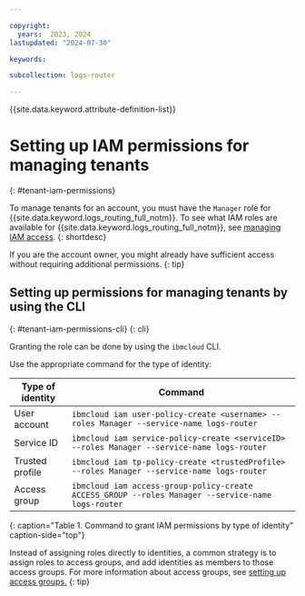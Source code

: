 ```yaml
---

copyright:
  years:  2023, 2024
lastupdated: "2024-07-30"

keywords:

subcollection: logs-router

---
```


{{site.data.keyword.attribute-definition-list}}

# Setting up IAM permissions for managing tenants
{: #tenant-iam-permissions}

To manage tenants for an account, you must have the `Manager` role for {{site.data.keyword.logs_routing_full_notm}}. To see what IAM roles are available for {{site.data.keyword.logs_routing_full_notm}}, see [managing IAM access](/docs/logs-router?topic=logs-router-iam).
{: shortdesc}

If you are the account owner, you might already have sufficient access without requiring additional permissions.
{: tip}

## Setting up permissions for managing tenants by using the CLI
{: #tenant-iam-permissions-cli}
{: cli}

Granting the role can be done by using the `ibmcloud` CLI.

Use the appropriate command for the type of identity:

| Type of identity  | Command |
|-------------------|---------|
| User account      | `ibmcloud iam user-policy-create <username> --roles Manager --service-name logs-router` |
| Service ID        | `ibmcloud iam service-policy-create <serviceID> --roles Manager --service-name logs-router` |
| Trusted profile   | `ibmcloud iam tp-policy-create <trustedProfile> --roles Manager --service-name logs-router` |
| Access group      | `ibmcloud iam access-group-policy-create ACCESS_GROUP --roles Manager --service-name logs-router` |
{: caption="Table 1. Command to grant IAM permissions by type of identity" caption-side="top"}

Instead of assigning roles directly to identities, a common strategy is to assign roles to access groups, and add identities as members to those access groups. For more information about access groups, see [setting up access groups.](/docs/account?topic=account-groups&interface=cli)
{: tip}

